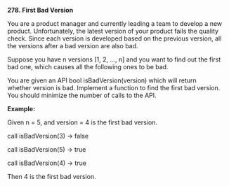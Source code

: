 **278. First Bad Version**

You are a product manager and currently leading a team to develop a new product. Unfortunately, the latest version of your product fails the quality check. Since each version is developed based on the previous version, all the versions after a bad version are also bad.

Suppose you have n versions [1, 2, ..., n] and you want to find out the first bad one, which causes all the following ones to be bad.

You are given an API bool isBadVersion(version) which will return whether version is bad. Implement a function to find the first bad version. You should minimize the number of calls to the API.

**Example:**

Given n = 5, and version = 4 is the first bad version.

call isBadVersion(3) -&gt; false

call isBadVersion(5) -&gt; true

call isBadVersion(4) -&gt; true

Then 4 is the first bad version. 

